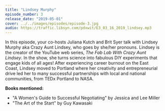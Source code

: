 ```yaml
---
title: "Lindsey Murphy"
episode_number: 3
release_date: "2019-05-01"
cover: ../../images/episodes/episode-3.jpg
audio: https://traffic.libsyn.com/pdxwit/E3_03_16_2019_lindsey.mp3
---
```

In this episode, your co-hosts Juliana Kutch and Brit Syer talk with Lindsey Murphy aka Crazy Aunt Lindsey, who goes by she/her pronouns. Lindsey is the creator of the YouTube web series, *The Fab Lab With Crazy Aunt Lindsey*. In the show, she turns science into fabulous DIY experiments that engage kids of all ages! After experiencing career burnout on the East Coast, Lindsey moved to Portland where her creativity and entrepreneurial drive led her to many successful partnerships with local and national communities, from TEDx Portland to NASA.    
 
**Books mentioned:**
- "A Women\'s Guide to Successful Negotiating" by Jessica and Lee Miller
- "The Art of the Start" by Guy Kawasaki
